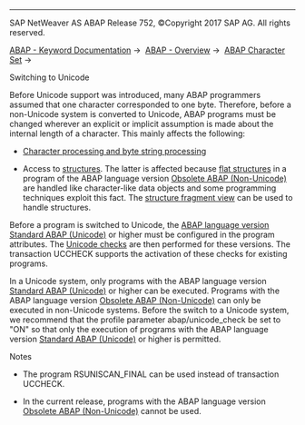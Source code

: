   

* * *

SAP NetWeaver AS ABAP Release 752, ©Copyright 2017 SAP AG. All rights reserved.

[ABAP - Keyword Documentation](javascript:call_link\('abenabap.htm'\)) →  [ABAP - Overview](javascript:call_link\('abenabap_oview.htm'\)) →  [ABAP Character Set](javascript:call_link\('abencharacter_sets.htm'\)) → 

Switching to Unicode

Before Unicode support was introduced, many ABAP programmers assumed that one character corresponded to one byte. Therefore, before a non-Unicode system is converted to Unicode, ABAP programs must be changed wherever an explicit or implicit assumption is made about the internal length of a character. This mainly affects the following:

-   [Character processing and byte string processing](javascript:call_link\('abenabap_data_string.htm'\))

-   Access to [structures](javascript:call_link\('abendata_objects_structure.htm'\)). The latter is affected because [flat structures](javascript:call_link\('abenflat_structure_glosry.htm'\) "Glossary Entry") in a program of the ABAP language version [Obsolete ABAP (Non-Unicode)](javascript:call_link\('abennon_unicode_program_glosry.htm'\) "Glossary Entry") are handled like character-like data objects and some programming techniques exploit this fact. The [structure fragment view](javascript:call_link\('abenunicode_fragment_view_glosry.htm'\) "Glossary Entry") can be used to handle structures.

Before a program is switched to Unicode, the [ABAP language version](javascript:call_link\('abenabap_versions.htm'\)) [Standard ABAP (Unicode)](javascript:call_link\('abenunicode_program_glosry.htm'\) "Glossary Entry") or higher must be configured in the program attributes. The [Unicode checks](javascript:call_link\('abenunicode_check_glosry.htm'\) "Glossary Entry") are then performed for these versions. The transaction UCCHECK supports the activation of these checks for existing programs.

In a Unicode system, only programs with the ABAP language version [Standard ABAP (Unicode)](javascript:call_link\('abenunicode_program_glosry.htm'\) "Glossary Entry") or higher can be executed. Programs with the ABAP language version [Obsolete ABAP (Non-Unicode)](javascript:call_link\('abennon_unicode_program_glosry.htm'\) "Glossary Entry") can only be executed in non-Unicode systems. Before the switch to a Unicode system, we recommend that the profile parameter abap/unicode\_check be set to "ON" so that only the execution of programs with the ABAP language version [Standard ABAP (Unicode)](javascript:call_link\('abenunicode_program_glosry.htm'\) "Glossary Entry") or higher is permitted.

Notes

-   The program RSUNISCAN\_FINAL can be used instead of transaction UCCHECK.

-   In the current release, programs with the ABAP language version [Obsolete ABAP (Non-Unicode)](javascript:call_link\('abennon_unicode_program_glosry.htm'\) "Glossary Entry") cannot be used.